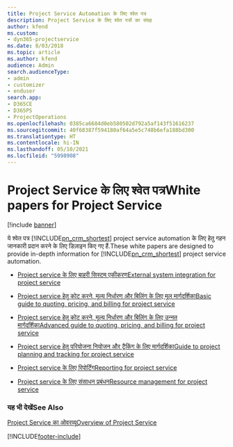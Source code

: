 ```yaml
---
title: Project Service Automation के लिए श्वेत पत्र
description: Project Service के लिए श्वेत पत्रों का संग्रह
author: kfend
ms.custom:
- dyn365-projectservice
ms.date: 8/03/2018
ms.topic: article
ms.author: kfend
audience: Admin
search.audienceType:
- admin
- customizer
- enduser
search.app:
- D365CE
- D365PS
- ProjectOperations
ms.openlocfilehash: 0385ca6684d0eb580502d792a5af143f51616237
ms.sourcegitcommit: 40f68387f594180af64a5e5c748b6efa188bd300
ms.translationtype: HT
ms.contentlocale: hi-IN
ms.lasthandoff: 05/10/2021
ms.locfileid: "5998908"
---
```

# <a name="white-papers-for-project-service"></a><span data-ttu-id="c5214-103">Project Service के लिए श्वेत पत्र</span><span class="sxs-lookup"><span data-stu-id="c5214-103">White papers for Project Service</span></span>

[!include [banner](../includes/psa-now-project-operations.md)]

<span data-ttu-id="c5214-104">ये श्वेत पत्र [!INCLUDE[pn_crm_shortest](../includes/pn-crm-shortest.md)] project service automation के लिए हेतु गहन जानकारी प्रदान करने के लिए डिज़ाइन किए गए हैं.</span><span class="sxs-lookup"><span data-stu-id="c5214-104">These white papers are designed to provide in-depth information for [!INCLUDE[pn_crm_shortest](../includes/pn-crm-shortest.md)] project service automation.</span></span>

-   [<span data-ttu-id="c5214-105">Project service के लिए बाहरी सिस्टम एकीकरण</span><span class="sxs-lookup"><span data-stu-id="c5214-105">External system integration for project service</span></span>](https://go.microsoft.com/fwlink/?LinkId=825445)

-   [<span data-ttu-id="c5214-106">Project service हेतु कोट करने, मूल्य निर्धारण और बिलिंग के लिए मूल मार्गदर्शिका</span><span class="sxs-lookup"><span data-stu-id="c5214-106">Basic guide to quoting, pricing, and billing for project service</span></span>](https://go.microsoft.com/fwlink/?LinkId=825241)

-   [<span data-ttu-id="c5214-107">Project service हेतु कोट करने, मूल्य निर्धारण और बिलिंग के लिए उन्‍नत मार्गदर्शिका</span><span class="sxs-lookup"><span data-stu-id="c5214-107">Advanced guide to quoting, pricing, and billing for project service</span></span>](https://go.microsoft.com/fwlink/?LinkId=825242)

-   [<span data-ttu-id="c5214-108">Project service हेतु परियोजना नियोजन और ट्रैकिंग के लिए मार्गदर्शिका</span><span class="sxs-lookup"><span data-stu-id="c5214-108">Guide to project planning and tracking for project service</span></span>](https://go.microsoft.com/fwlink/?LinkId=825243)

-   [<span data-ttu-id="c5214-109">Project service के लिए रिपोर्टिंग</span><span class="sxs-lookup"><span data-stu-id="c5214-109">Reporting for project service</span></span>](https://go.microsoft.com/fwlink/?LinkId=825446)

-   [<span data-ttu-id="c5214-110">Project service के लिए संसाधन प्रबंधन</span><span class="sxs-lookup"><span data-stu-id="c5214-110">Resource management for project service</span></span>](https://go.microsoft.com/fwlink/?LinkId=825244)

### <a name="see-also"></a><span data-ttu-id="c5214-111">यह भी देखें</span><span class="sxs-lookup"><span data-stu-id="c5214-111">See Also</span></span>
 [<span data-ttu-id="c5214-112">Project Service का ओवरव्यू</span><span class="sxs-lookup"><span data-stu-id="c5214-112">Overview of Project Service</span></span>](../psa/overview.md)


[!INCLUDE[footer-include](../includes/footer-banner.md)]
